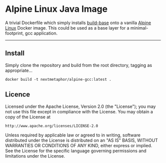 # Alpine Linux Java Image #
A trivial Dockerfile which simply installs [build-base](https://pkgs.alpinelinux.org/package/edge/main/x86/build-base) onto a vanilla [Alpine Linux](https://alpinelinux.org/) Docker image. This could be used as a base layer for a minimal-footprint, gcc application. 

***

## Install ##
Simply clone the repository and build from the root directory, tagging as appropriate...

    docker build -t nextmetaphor/alpine-gcc:latest .

## Licence ##
Licensed under the Apache License, Version 2.0 (the "License");
you may not use this file except in compliance with the License.
You may obtain a copy of the License at

    http://www.apache.org/licenses/LICENSE-2.0

Unless required by applicable law or agreed to in writing, software
distributed under the License is distributed on an "AS IS" BASIS,
WITHOUT WARRANTIES OR CONDITIONS OF ANY KIND, either express or implied.
See the License for the specific language governing permissions and
limitations under the License.
